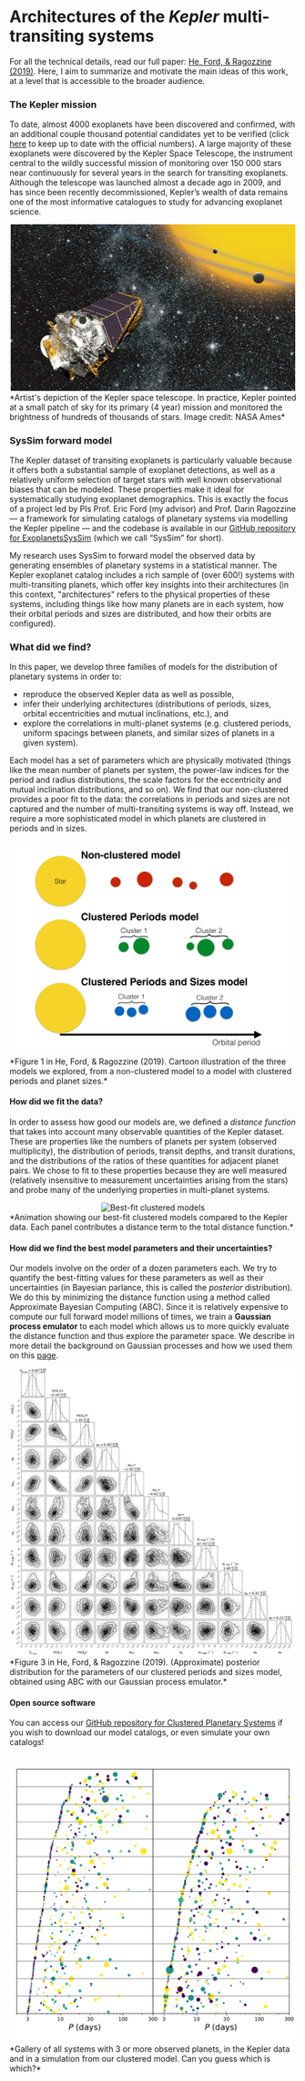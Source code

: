 # Architectures of the *Kepler* multi-transiting systems

For all the technical details, read our full paper: [He, Ford, & Ragozzine (2019)](https://arxiv.org/abs/1907.07773). Here, I aim to summarize and motivate the main ideas of this work, at a level that is accessible to the broader audience.


### The Kepler mission

To date, almost 4000 exoplanets have been discovered and confirmed, with an additional couple thousand potential candidates yet to be verified (click [here](https://exoplanetarchive.ipac.caltech.edu/docs/counts_detail.html) to keep up to date with the official numbers). A large majority of these exoplanets were discovered by the Kepler Space Telescope, the instrument central to the wildly successful mission of monitoring over 150 000 stars near continuously for several years in the search for transiting exoplanets. Although the telescope was launched almost a decade ago in 2009, and has since been recently decommissioned, Kepler’s wealth of data remains one of the most informative catalogues to study for advancing exoplanet science.

<center><img src="/research/images/Kepler_NASA_Ames.jpg" alt="Art: NASA's Kepler mission" width="500"/></center>  
*Artist's depiction of the Kepler space telescope. In practice, Kepler pointed at a small patch of sky for its primary (4 year) mission and monitored the brightness of hundreds of thousands of stars. Image credit: NASA Ames*


### SysSim forward model

The Kepler dataset of transiting exoplanets is particularly valuable because it offers both a substantial sample of exoplanet detections, as well as a relatively uniform selection of target stars with well known observational biases that can be modeled. These properties make it ideal for systematically studying exoplanet demographics. This is exactly the focus of a project led by PIs Prof. Eric Ford (my advisor) and Prof. Darin Ragozzine — a framework for simulating catalogs of planetary systems via modelling the Kepler pipeline — and the codebase is available in our [GitHub repository for ExoplanetsSysSim](https://github.com/ExoJulia/ExoplanetsSysSim.jl) (which we call “SysSim” for short).

My research uses SysSim to forward model the observed data by generating ensembles of planetary systems in a statistical manner. The Kepler exoplanet catalog includes a rich sample of (over 600!) systems with multi-transiting planets, which offer key insights into their architectures (in this context, "architectures" refers to the physical properties of these systems, including things like how many planets are in each system, how their orbital periods and sizes are distributed, and how their orbits are configured).


### What did we find?

In this paper, we develop three families of models for the distribution of planetary systems in order to:
* reproduce the observed Kepler data as well as possible,
* infer their underlying architectures (distributions of periods, sizes, orbital eccentricities and mutual inclinations, etc.), and
* explore the correlations in multi-planet systems (e.g. clustered periods, uniform spacings between planets, and similar sizes of planets in a given system).

Each model has a set of parameters which are physically motivated (things like the mean number of planets per system, the power-law indices for the period and radius distributions, the scale factors for the eccentricity and mutual inclination distributions, and so on). We find that our non-clustered provides a poor fit to the data: the correlations in periods and sizes are not captured and the number of multi-transiting systems is way off. Instead, we require a more sophisticated model in which planets are clustered in periods and in sizes.

<center><img src="figures/Models_cartoon.pdf" alt="Figure 1 in paper" width="500"/></center>  
*Figure 1 in He, Ford, & Ragozzine (2019). Cartoon illustration of the three models we explored, from a non-clustered model to a model with clustered periods and planet sizes.*


#### How did we fit the data?

In order to assess how good our models are, we defined a *distance function* that takes into account many observable quantities of the Kepler dataset. These are properties like the numbers of planets per system (observed multiplicity), the distribution of periods, transit depths, and transit durations, and the distributions of the ratios of these quantities for adjacent planet pairs. We chose to fit to these properties because they are well measured (relatively insensitive to measurement uncertainties arising from the stars) and probe many of the underlying properties in multi-planet systems.

<center><img src="figures/Clustered_P_R_observed.gif" alt="Best-fit clustered models"/></center>  
*Animation showing our best-fit clustered models compared to the Kepler data. Each panel contributes a distance term to the total distance function.*


#### How did we find the best model parameters and their uncertainties?

Our models involve on the order of a dozen parameters each. We try to quantify the best-fitting values for these parameters as well as their uncertainties (in Bayesian parlance, this is called the *posterior* distribution). We do this by minimizing the distance function using a method called Approximate Bayesian Computing (ABC). Since it is relatively expensive to compute our full forward model millions of times, we train a **Gaussian process emulator** to each model which allows us to more quickly evaluate the distance function and thus explore the parameter space. We describe in more detail the background on Gaussian processes and how we used them on this [page](https://hematthi.github.io/other_projects/gaussian_processes.html).

<center><img src="figures/Clustered_P_R_Model_KS_posterior_corner.pdf" alt="Figure 3 in paper"/></center>  
*Figure 3 in He, Ford, & Ragozzine (2019). (Approximate) posterior distribution for the parameters of our clustered periods and sizes model, obtained using ABC with our Gaussian process emulator.*


#### Open source software

You can access our [GitHub repository for Clustered Planetary Systems](https://github.com/ExoJulia/SysSimExClusters) if you wish to download our model catalogs, or even simulate your own catalogs!

<center><img src="figures/Clustered_P_R_3plus_multis_0.pdf" alt="Gallery of systems with 3+ observed planets"/></center>  
*Gallery of all systems with 3 or more observed planets, in the Kepler data and in a simulation from our clustered model. Can you guess which is which?*
